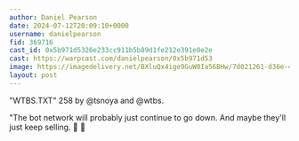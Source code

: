 ```yaml
---
author: Daniel Pearson
date: 2024-07-12T20:09:10+0000
username: danielpearson
fid: 369716
cast_id: 0x5b971d5326e233cc911b5b89d1fe212e391e0e2e
cast: https://warpcast.com/danielpearson/0x5b971d53
image: https://imagedelivery.net/BXluQx4ige9GuW0Ia56BHw/7d021261-d36e-4ed7-bb22-b986a58b2800/original
layout: post
---
```

"WTBS.TXT" 258 by @tsnoya and @wtbs.   
  
"The bot network will probably just continue to go down. And maybe they'll just keep selling. 🤖 💸  

<img src='https://imagedelivery.net/BXluQx4ige9GuW0Ia56BHw/7d021261-d36e-4ed7-bb22-b986a58b2800/original' alt='' referrerpolicy='no-referrer'/>